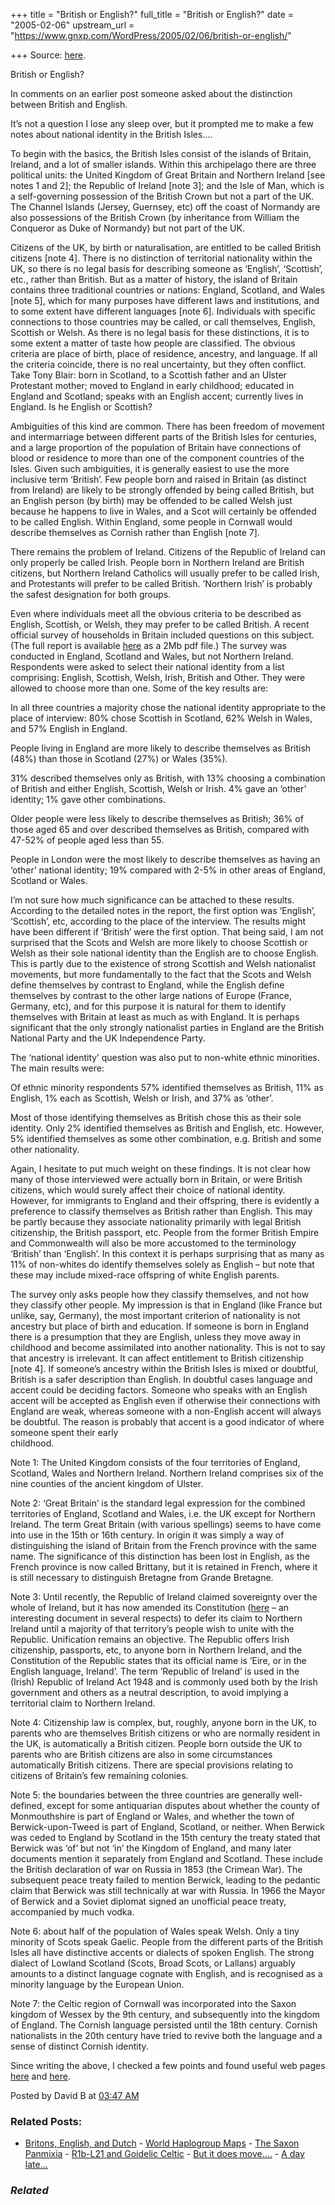 +++
title = "British or English?"
full_title = "British or English?"
date = "2005-02-06"
upstream_url = "https://www.gnxp.com/WordPress/2005/02/06/british-or-english/"

+++
Source: [here](https://www.gnxp.com/WordPress/2005/02/06/british-or-english/).

British or English?

In comments on an earlier post someone asked about the distinction between British and English.

It’s not a question I lose any sleep over, but it prompted me to make a few notes about national identity in the British Isles….

To begin with the basics, the British Isles consist of the islands of Britain, Ireland, and a lot of smaller islands. Within this archipelago there are three political units: the United Kingdom of Great Britain and Northern Ireland \[see notes 1 and 2\]; the Republic of Ireland \[note 3\]; and the Isle of Man, which is a self-governing possession of the British Crown but not a part of the UK. The Channel Islands (Jersey, Guernsey, etc) off the coast of Normandy are also possessions of the British Crown (by inheritance from William the Conqueror as Duke of Normandy) but not part of the UK.

Citizens of the UK, by birth or naturalisation, are entitled to be called British citizens \[note 4\]. There is no distinction of territorial nationality within the UK, so there is no legal basis for describing someone as ‘English’, ‘Scottish’, etc., rather than British. But as a matter of history, the island of Britain contains three traditional countries or nations: England, Scotland, and Wales \[note 5\], which for many purposes have different laws and institutions, and to some extent have different languages \[note 6\]. Individuals with specific connections to those countries may be called, or call themselves, English, Scottish or Welsh. As there is no legal basis for these distinctions, it is to some extent a matter of taste how people are classified. The obvious criteria are place of birth, place of residence, ancestry, and language. If all the criteria coincide, there is no real uncertainty, but they often conflict. Take Tony Blair: born in Scotland, to a Scottish father and an Ulster Protestant mother; moved to England in early childhood; educated in England and Scotland; speaks with an English accent; currently lives in England. Is he English or Scottish?

Ambiguities of this kind are common. There has been freedom of movement and intermarriage between different parts of the British Isles for centuries, and a large proportion of the population of Britain have connections of blood or residence to more than one of the component countries of the Isles. Given such ambiguities, it is generally easiest to use the more inclusive term ‘British’. Few people born and raised in Britain (as distinct from Ireland) are likely to be strongly offended by being called British, but an English person (by birth) may be offended to be called Welsh just because he happens to live in Wales, and a Scot will certainly be offended to be called English. Within England, some people in Cornwall would describe themselves as Cornish rather than English \[note 7\].

There remains the problem of Ireland. Citizens of the Republic of Ireland can only properly be called Irish. People born in Northern Ireland are British citizens, but Northern Ireland Catholics will usually prefer to be called Irish, and Protestants will prefer to be called British. ’Northern Irish’ is probably the safest designation for both groups.

Even where individuals meet all the obvious criteria to be described as English, Scottish, or Welsh, they may prefer to be called British. A recent official survey of households in Britain included questions on this subject. (The full report is available [here](www.statistics.gov.uk/lib2001/resources/fileAttachments/GHS2001.pdf%20) as a 2Mb pdf file.) The survey was conducted in England, Scotland and Wales, but not Northern Ireland. Respondents were asked to select their national identity from a list comprising: English, Scottish, Welsh, Irish, British and Other. They were allowed to choose more than one. Some of the key results are:

In all three countries a majority chose the national identity appropriate to the place of interview: 80% chose Scottish in Scotland, 62% Welsh in Wales, and 57% English in England.

People living in England are more likely to describe themselves as British (48%) than those in Scotland (27%) or Wales (35%).

31% described themselves only as British, with 13% choosing a combination of British and either English, Scottish, Welsh or Irish. 4% gave an ‘other’ identity; 1% gave other combinations.

Older people were less likely to describe themselves as British; 36% of those aged 65 and over described themselves as British, compared with 47-52% of people aged less than 55.

People in London were the most likely to describe themselves as having an ‘other’ national identity; 19% compared with 2-5% in other areas of England, Scotland or Wales.

I’m not sure how much significance can be attached to these results. According to the detailed notes in the report, the first option was ‘English’, ‘Scottish’, etc, according to the place of the interview. The results might have been different if ’British’ were the first option. That being said, I am not surprised that the Scots and Welsh are more likely to choose Scottish or Welsh as their sole national identity than the English are to choose English. This is partly due to the existence of strong Scottish and Welsh nationalist movements, but more fundamentally to the fact that the Scots and Welsh define themselves by contrast to England, while the English define themselves by contrast to the other large nations of Europe (France, Germany, etc), and for this purpose it is natural for them to identify themselves with Britain at least as much as with England. It is perhaps significant that the only strongly nationalist parties in England are the British National Party and the UK Independence Party.

The ‘national identity’ question was also put to non-white ethnic minorities. The main results were:

Of ethnic minority respondents 57% identified themselves as British, 11% as English, 1% each as Scottish, Welsh or Irish, and 37% as ‘other’.

Most of those identifying themselves as British chose this as their sole identity. Only 2% identified themselves as British and English, etc. However, 5% identified themselves as some other combination, e.g. British and some other nationality.

Again, I hesitate to put much weight on these findings. It is not clear how many of those interviewed were actually born in Britain, or were British citizens, which would surely affect their choice of national identity. However, for immigrants to England and their offspring, there is evidently a preference to classify themselves as British rather than English. This may be partly because they associate nationality primarily with legal British citizenship, the British passport, etc. People from the former British Empire and Commonwealth will also be more accustomed to the terminology ‘British’ than ‘English’. In this context it is perhaps surprising that as many as 11% of non-whites do identify themselves solely as English – but note that these may include mixed-race offspring of white English parents.

The survey only asks people how they classify themselves, and not how they classify other people. My impression is that in England (like France but unlike, say, Germany), the most important criterion of nationality is not ancestry but place of birth and education. If someone is born in England there is a presumption that they are English, unless they move away in childhood and become assimilated into another nationality. This is not to say that ancestry is irrelevant. It can affect entitlement to British citizenship \[note 4\]. If someone’s ancestry within the British Isles is mixed or doubtful, British is a safer description than English. In doubtful cases language and accent could be deciding factors. Someone who speaks with an English accent will be accepted as English even if otherwise their connections with England are weak, whereas someone with a non-English accent will always be doubtful. The reason is probably that accent is a good indicator of where someone spent their early  
childhood.

Note 1: The United Kingdom consists of the four territories of England, Scotland, Wales and Northern Ireland. Northern Ireland comprises six of the nine counties of the ancient kingdom of Ulster.

Note 2: ‘Great Britain’ is the standard legal expression for the combined territories of England, Scotland and Wales, i.e. the UK except for Northern Ireland. The term Great Britain (with various spellings) seems to have come into use in the 15th or 16th century. In origin it was simply a way of distinguishing the island of Britain from the French province with the same name. The significance of this distinction has been lost in English, as the French province is now called Brittany, but it is retained in French, where it is still necessary to distinguish Bretagne from Grande Bretagne.

Note 3: Until recently, the Republic of Ireland claimed sovereignty over the whole of Ireland, but it has now amended its Constitution ([here](http://www.taoiseach.gov.ie/upload/publications/297.htm) – an interesting document in several respects) to defer its claim to Northern Ireland until a majority of that territory’s people wish to unite with the Republic. Unification remains an objective. The Republic offers Irish citizenship, passports, etc, to anyone born in Northern Ireland, and the Constitution of the Republic states that its official name is ’Eire, or in the English language, Ireland’. The term ’Republic of Ireland’ is used in the (Irish) Republic of Ireland Act 1948 and is commonly used both by the Irish government and others as a neutral description, to avoid implying a territorial claim to Northern Ireland.

Note 4: Citizenship law is complex, but, roughly, anyone born in the UK, to parents who are themselves British citizens or who are normally resident in the UK, is automatically a British citizen. People born outside the UK to parents who are British citizens are also in some circumstances automatically British citizens. There are special provisions relating to citizens of Britain’s few remaining colonies.

Note 5: the boundaries between the three countries are generally well-defined, except for some antiquarian disputes about whether the county of Monmouthshire is part of England or Wales, and whether the town of Berwick-upon-Tweed is part of England, Scotland, or neither. When Berwick was ceded to England by Scotland in the 15th century the treaty stated that Berwick was ‘of’ but not ‘in’ the Kingdom of England, and many later documents mention it separately from England and Scotland. These include the British declaration of war on Russia in 1853 (the Crimean War). The subsequent peace treaty failed to mention Berwick, leading to the pedantic claim that Berwick was still technically at war with Russia. In 1966 the Mayor of Berwick and a Soviet diplomat signed an unofficial peace treaty, accompanied by much vodka.

Note 6: about half of the population of Wales speak Welsh. Only a tiny minority of Scots speak Gaelic. People from the different parts of the British Isles all have distinctive accents or dialects of spoken English. The strong dialect of Lowland Scotland (Scots, Broad Scots, or Lallans) arguably amounts to a distinct language cognate with English, and is recognised as a minority language by the European Union.

Note 7: the Celtic region of Cornwall was incorporated into the Saxon kingdom of Wessex by the 9th century, and subsequently into the kingdom of England. The Cornish language persisted until the 18th century. Cornish nationalists in the 20th century have tried to revive both the language and a sense of distinct Cornish identity.

Since writing the above, I checked a few points and found useful web pages [here](http://alt-usage-english.org/english_british_uk_et_al.shtml) and [here](http://alt-usage-english.org/whatistheuk.html).

Posted by David B at [03:47 AM](https://www.gnxp.com/MT2/archives/003560.html) [](http://js-kit.com/api/static/pop_comments?ref=http://gnxp.com&path=/3560?url=http://www.gnxp.com/MT2/archives/003560.html&thetime=%20020605&MT=true)

### Related Posts:

- [Britons, English, and
  Dutch](https://www.gnxp.com/WordPress/2011/06/19/britons-english-and-dutch/) - [World Haplogroup
  Maps](https://www.gnxp.com/WordPress/2007/02/07/world-haplogroup-maps/) - [The Saxon
  Panmixia](https://www.gnxp.com/WordPress/2017/12/08/the-saxon-panmixia/) - [R1b-L21 and Goidelic
  Celtic](https://www.gnxp.com/WordPress/2022/01/14/r1b-l21-and-goidelic-celtic/) - [But it does
  move....](https://www.gnxp.com/WordPress/2006/01/26/but-it-does-move/) - [A day late...](https://www.gnxp.com/WordPress/2005/03/18/a-day-late/)

### *Related*

[](https://www.addtoany.com/add_to/facebook?linkurl=https%3A%2F%2Fwww.gnxp.com%2FWordPress%2F2005%2F02%2F06%2Fbritish-or-english%2F&linkname=British%20or%20English%3F "Facebook")[](https://www.addtoany.com/add_to/twitter?linkurl=https%3A%2F%2Fwww.gnxp.com%2FWordPress%2F2005%2F02%2F06%2Fbritish-or-english%2F&linkname=British%20or%20English%3F "Twitter")[](https://www.addtoany.com/add_to/email?linkurl=https%3A%2F%2Fwww.gnxp.com%2FWordPress%2F2005%2F02%2F06%2Fbritish-or-english%2F&linkname=British%20or%20English%3F "Email")[](https://www.addtoany.com/share)
